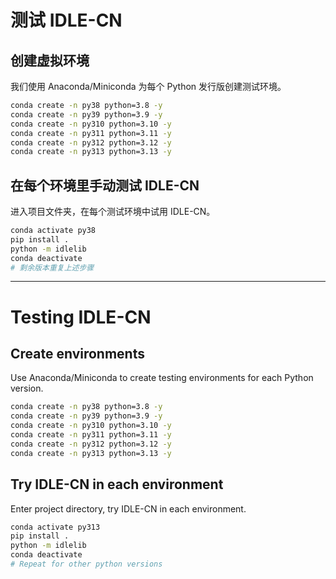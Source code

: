 # 测试 IDLE-CN

## 创建虚拟环境

我们使用 Anaconda/Miniconda 为每个 Python 发行版创建测试环境。
```bash
conda create -n py38 python=3.8 -y
conda create -n py39 python=3.9 -y
conda create -n py310 python=3.10 -y
conda create -n py311 python=3.11 -y
conda create -n py312 python=3.12 -y
conda create -n py313 python=3.13 -y
```

## 在每个环境里手动测试 IDLE-CN

进入项目文件夹，在每个测试环境中试用 IDLE-CN。
```bash
conda activate py38
pip install .
python -m idlelib
conda deactivate
# 剩余版本重复上述步骤
```

---

# Testing IDLE-CN

## Create environments

Use Anaconda/Miniconda to create testing environments for each Python version.
```bash
conda create -n py38 python=3.8 -y
conda create -n py39 python=3.9 -y
conda create -n py310 python=3.10 -y
conda create -n py311 python=3.11 -y
conda create -n py312 python=3.12 -y
conda create -n py313 python=3.13 -y
```

## Try IDLE-CN in each environment

Enter project directory, try IDLE-CN in each environment.
```bash
conda activate py313
pip install .
python -m idlelib
conda deactivate
# Repeat for other python versions
```